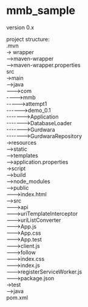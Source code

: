 # mmb_sample
version 0.x

project structure: <br />
.mvn <br />
-> wrapper <br />
-->maven-wrapper <br />
-->maven-wrapper.properties <br />
src <br />
->main <br />
-->java <br />
--->com <br />
---->mmb <br />
----->attempt1 <br />
------>demo_0.1 <br />
------->Application <br />
------->DatabaseLoader <br />
------->Gurdwara <br />
------->GurdwaraRepository <br />
->resources <br />
-->static <br />
-->templates <br />
-->application.properties <br />
->script <br />
-->build <br />
-->node_modules <br />
-->public <br />
--->index.html <br />
-->src <br />
--->api <br />
--->uriTemplateInterceptor <br />
--->uriListConverter <br />
--->App.js <br />
--->App.css <br />
--->App.test <br />
--->client.js <br />
--->follow <br />
--->index.css <br />
--->index.js <br />
--->registerServiceWorker.js <br />
--->package.json <br />
->test <br />
-->java <br />
pom.xml <br />
